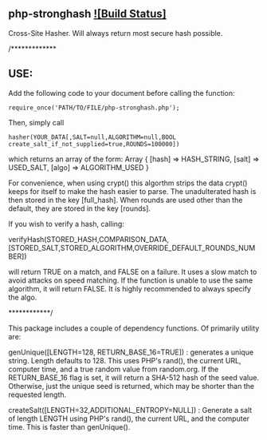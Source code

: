 ## php-stronghash [![Build Status]](https://github.com/tigerhawkvok/php-stronghash)

Cross-Site Hasher. Will always return most secure hash possible.	

/*************

## USE:	

Add the following code to your document before calling the function:

    require_once('PATH/TO/FILE/php-stronghash.php');

Then, simply call 

    hasher(YOUR_DATA[,SALT=null,ALGORITHM=null,BOOL create_salt_if_not_supplied=true,ROUNDS=100000])

which returns an array of the form:
    Array {
            [hash] => HASH_STRING,
	    [salt] => USED_SALT,
	    [algo] => ALGORITHM_USED
          }

For convenience, when using crypt() this algorthm strips the data crypt() keeps for itself to make the hash easier to parse. 
The unadulterated hash is then stored in the key [full_hash].
When rounds are used other than the default, they are stored in the key [rounds].

If you wish to verify a hash, calling:

  verifyHash(STORED_HASH,COMPARISON_DATA,[STORED_SALT,STORED_ALGORITHM,OVERRIDE_DEFAULT_ROUNDS_NUMBER])

will return TRUE on a match, and FALSE on a failure. It uses a slow match to avoid attacks on speed matching.
If the function is unable to use the same algorithm, it will return FALSE. It is highly recommended to always specify the algo.

************/

This package includes a couple of dependency functions. Of primarily
utility are:

  genUnique([LENGTH=128, RETURN_BASE_16=TRUE]) : generates a unique string. Length defaults to 128. 
                                                 This uses PHP's rand(), the current URL, computer time, 
                                                 and a true random value from random.org. If the RETURN_BASE_16 
                                                 flag is set, it will return a SHA-512 hash of the seed value. 
                                                 Otherwise, just the unique seed is returned, which may be 
                                                 shorter than the requested length.

  createSalt([LENGTH=32,ADDITIONAL_ENTROPY=NULL]) : Generate a salt of length LENGTH using PHP's rand(), 
                                                    the current URL, and the computer time. This is faster than
                                                    genUnique().
